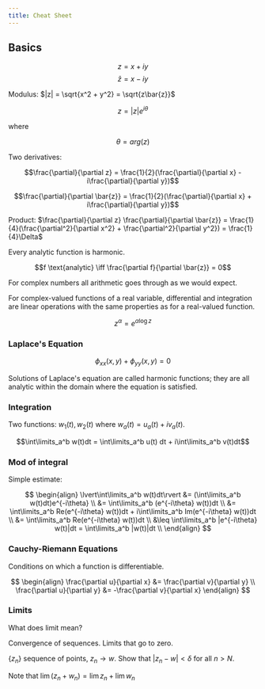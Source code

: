 ```yaml
---
title: Cheat Sheet
---
```


## Basics

$$z = x + iy$$
$$\bar{z} = x - iy$$

Modulus: $|z| = \sqrt{x^2 + y^2} = \sqrt{z\bar{z}}$

$$z = |z|e^{i\theta}$$

where

$$\theta = arg(z)$$

Two derivatives:

$$\frac{\partial}{\partial z} = \frac{1}{2}(\frac{\partial}{\partial x} - i\frac{\partial}{\partial y})$$

$$\frac{\partial}{\partial \bar{z}} = \frac{1}{2}(\frac{\partial}{\partial x} + i\frac{\partial}{\partial y})$$

Product: $\frac{\partial}{\partial z} \frac{\partial}{\partial \bar{z}} = \frac{1}{4}(\frac{\partial^2}{\partial x^2} + \frac{\partial^2}{\partial y^2}) = \frac{1}{4}\Delta$

Every analytic function is harmonic.

$$f \text{analytic} \iff \frac{\partial f}{\partial \bar{z}} = 0$$

For complex numbers all arithmetic goes through as we would expect.

For complex-valued functions of a real variable, differential and integration are linear operations with the same properties as for a real-valued function.

$$
z^\alpha = e^{\alpha \log z}
$$

### Laplace's Equation

$$\phi_{xx}(x, y) + \phi_{yy}(x, y) = 0$$

Solutions of Laplace's equation are called harmonic functions; they are all analytic within the domain where the equation is satisfied.

### Integration

Two functions: $w_1(t), w_2(t)$ where $w_a(t) = u_a(t) + iv_a(t)$.

$$\int\limits_a^b w(t)dt = \int\limits_a^b u(t) dt + i\int\limits_a^b v(t)dt$$

### Mod of integral

Simple estimate:

$$
\begin{align}
\lvert\int\limits_a^b w(t)dt\rvert &= (\int\limits_a^b w(t)dt)e^{-i\theta} \\
&= \int\limits_a^b (e^{-i\theta} w(t))dt \\
&= \int\limits_a^b Re(e^{-i\theta} w(t))dt + i\int\limits_a^b Im(e^{-i\theta} w(t))dt \\
&= \int\limits_a^b Re(e^{-i\theta} w(t))dt \\
&\leq \int\limits_a^b |e^{-i\theta} w(t)|dt = \int\limits_a^b |w(t)|dt \\
\end{align}
$$

### Cauchy-Riemann Equations

Conditions on which a function is differentiable.

$$
\begin{align}
\frac{\partial u}{\partial x} &= \frac{\partial v}{\partial y} \\
\frac{\partial u}{\partial y} &= -\frac{\partial v}{\partial x}
\end{align}
$$

### Limits

What does limit mean?

Convergence of sequences. Limits that go to zero.

$\{z_n\}$ sequence of points, $z_n \to w$. Show that $|z_n - w| < \delta$ for all $n > N$.

Note that $\lim(z_n + w_n) = \lim z_n + \lim w_n$
